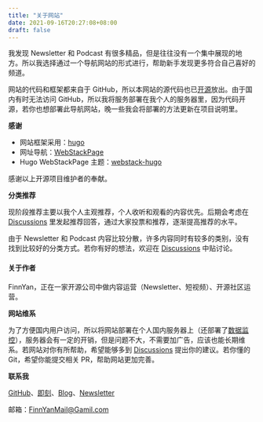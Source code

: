 ```yaml
---
title: "关于网站"
date: 2021-09-16T20:27:08+08:00
draft: false
---
```




我发现 Newsletter 和 Podcast 有很多精品，但是往往没有一个集中展现的地方。所以我选择通过一个导航网站的形式进行，帮助新手发现更多符合自己喜好的频道。

网站的代码和框架都来自于 GitHub，所以本网站的源代码也已[开源](https://github.com/booooodv/PodLetter)放出。由于国内有时无法访问 GitHub，所以我将服务部署在我个人的服务器里，因为代码开源，若你也想部署此导航网站，晚一些我会将部署的方法更新在项目说明里。



**感谢**



- 网站框架采用：[hugo](https://github.com/gohugoio/hugo)
- 网址导航：[WebStackPage](https://github.com/WebStackPage/WebStackPage.github.io)
- Hugo WebStackPage 主题：[webstack-hugo](https://github.com/iplaycode/webstack-hugo)

感谢以上开源项目维护者的奉献。



**分类推荐**



现阶段推荐主要以我个人主观推荐，个人收听和观看的内容优先。后期会考虑在 [Discussions](https://github.com/booooodv/PodLetter/discussions) 里发起推荐回答，通过大家投票和推荐，逐渐提高推荐的水平。

由于 Newsletter 和 Podcast 内容比较分散，许多内容同时有较多的类别，没有找到比较好的分类方式。若你有好的想法，欢迎在 [Discussions](https://github.com/booooodv/PodLetter/discussions) 中贴讨论。



#### 关于作者



FinnYan，正在一家开源公司中做内容运营（Newsletter、短视频）、开源社区运营。



**网站维系**



为了方便国内用户访问，所以将网站部署在个人国内服务器上（还部署了[数据监控](https://umami.finncode.cn/share/vaLCUHdk/podletter)），服务器会有一定的开销，但是问题不大，不需要加广告，应该也能长期维系。若网站对你有所帮助，希望能够多到 [Discussions](https://github.com/booooodv/PodLetter/discussions) 提出你的建议。若你懂的 Git，希望你能提交相关 PR，帮助网站更加完善。



**联系我**



[GitHub](https://github.com/booooodv)、[即刻](https://web.okjike.com/u/342FFDA6-76FE-48B4-9449-0598F108BF65)、[Blog](https://www.finncode.cn/)、[Newsletter](https://zhiy.cc/futurow)



邮箱：FinnYanMail@Gamil.com